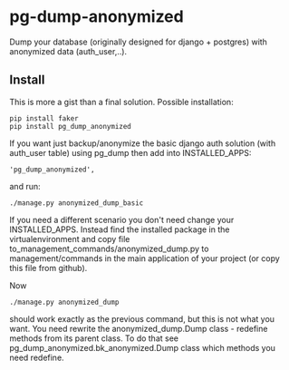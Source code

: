 # pg-dump-anonymized
Dump your database (originally designed for django + postgres) with anonymized data (auth_user,..).

## Install

This is more a gist than a final solution.
Possible installation:

    pip install faker
    pip install pg_dump_anonymized

If you want just backup/anonymize the basic django auth solution (with auth_user table) using pg_dump
then add into INSTALLED_APPS:

    'pg_dump_anonymized',

and run:

    ./manage.py anonymized_dump_basic

If you need a different scenario you don't need change your INSTALLED_APPS.
Instead find the installed package in the virtualenvironment and copy file to_management_commands/anonymized_dump.py
to management/commands in the main application of your project (or copy this file from github).

Now

    ./manage.py anonymized_dump

should work exactly as the previous command, but this is not what you want.
You need rewrite the anonymized_dump.Dump class - redefine methods from its parent class.
To do that see pg_dump_anonymized.bk_anonymized.Dump class which methods you need redefine.
